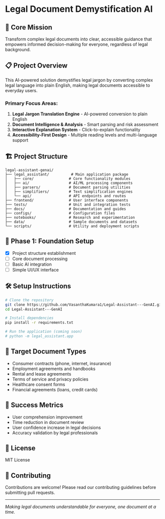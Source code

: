 # Legal Document Demystification AI

## 🎯 **Core Mission**
Transform complex legal documents into clear, accessible guidance that empowers informed decision-making for everyone, regardless of legal background.

## 📋 **Project Overview**
This AI-powered solution demystifies legal jargon by converting complex legal language into plain English, making legal documents accessible to everyday users.

### **Primary Focus Areas:**
1. **Legal Jargon Translation Engine** - AI-powered conversion to plain English
2. **Document Intelligence & Analysis** - Smart parsing and risk assessment  
3. **Interactive Explanation System** - Click-to-explain functionality
4. **Accessibility-First Design** - Multiple reading levels and multi-language support

## 🏗️ **Project Structure**
```
legal-assistant-genai/
├── legal_assistant/          # Main application package
│   ├── core/                # Core functionality modules
│   ├── ai/                  # AI/ML processing components
│   ├── parsers/             # Document parsing utilities
│   ├── simplifiers/         # Text simplification engines
│   └── api/                 # API endpoints and routes
├── frontend/                # User interface components
├── tests/                   # Unit and integration tests
├── docs/                    # Documentation and guides
├── configs/                 # Configuration files
├── notebooks/               # Research and experimentation
├── data/                    # Sample documents and datasets
└── scripts/                 # Utility and deployment scripts
```

## 🚀 **Phase 1: Foundation Setup**
- [x] Project structure establishment
- [ ] Core document processing
- [ ] Basic AI integration
- [ ] Simple UI/UX interface

## 🛠️ **Setup Instructions**
```bash
# Clone the repository
git clone https://github.com/VasanthaKumara1/Legal-Assistant---GenAI.git
cd Legal-Assistant---GenAI

# Install dependencies
pip install -r requirements.txt

# Run the application (coming soon)
# python -m legal_assistant.app
```

## 📝 **Target Document Types**
- Consumer contracts (phone, internet, insurance)
- Employment agreements and handbooks
- Rental and lease agreements
- Terms of service and privacy policies
- Healthcare consent forms
- Financial agreements (loans, credit cards)

## 🎯 **Success Metrics**
- User comprehension improvement
- Time reduction in document review
- User confidence increase in legal decisions
- Accuracy validation by legal professionals

## 📄 **License**
MIT License

## 🤝 **Contributing**
Contributions are welcome! Please read our contributing guidelines before submitting pull requests.

---
*Making legal documents understandable for everyone, one document at a time.*